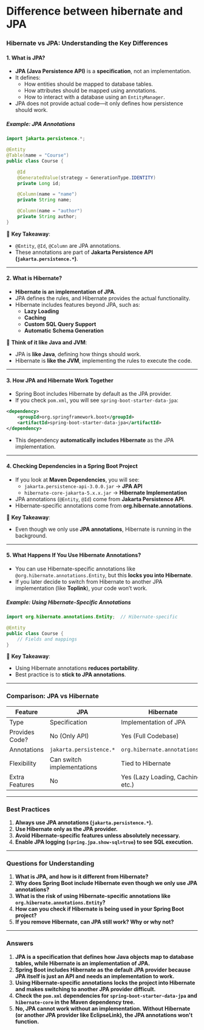 # Difference between hibernate and JPA

### **Hibernate vs JPA: Understanding the Key Differences**

#### **1. What is JPA?**

- **JPA (Java Persistence API)** is a **specification**, not an implementation.
- It defines:
  - How entities should be mapped to database tables.
  - How attributes should be mapped using annotations.
  - How to interact with a database using an `EntityManager`.
- JPA does not provide actual code—it only defines how persistence should work.

##### **Example: JPA Annotations**

```java
import jakarta.persistence.*;

@Entity
@Table(name = "Course")
public class Course {

    @Id
    @GeneratedValue(strategy = GenerationType.IDENTITY)
    private Long id;

    @Column(name = "name")
    private String name;

    @Column(name = "author")
    private String author;
}
```

📌 **Key Takeaway**:

- `@Entity`, `@Id`, `@Column` are JPA annotations.
- These annotations are part of **Jakarta Persistence API
  (`jakarta.persistence.*`)**.

---

#### **2. What is Hibernate?**

- **Hibernate is an implementation of JPA**.
- JPA defines the rules, and Hibernate provides the actual functionality.
- Hibernate includes features beyond JPA, such as:
  - **Lazy Loading**
  - **Caching**
  - **Custom SQL Query Support**
  - **Automatic Schema Generation**

📌 **Think of it like Java and JVM**:

- JPA is **like Java**, defining how things should work.
- Hibernate is **like the JVM**, implementing the rules to execute the code.

---

#### **3. How JPA and Hibernate Work Together**

- Spring Boot includes Hibernate by default as the JPA provider.
- If you check `pom.xml`, you will see `spring-boot-starter-data-jpa`:

```xml
<dependency>
    <groupId>org.springframework.boot</groupId>
    <artifactId>spring-boot-starter-data-jpa</artifactId>
</dependency>
```

- This dependency **automatically includes Hibernate** as the JPA
  implementation.

---

#### **4. Checking Dependencies in a Spring Boot Project**

- If you look at **Maven Dependencies**, you will see:
  - `jakarta.persistence-api-3.0.0.jar` → **JPA API**
  - `hibernate-core-jakarta-5.x.x.jar` → **Hibernate Implementation**
- JPA annotations (`@Entity`, `@Id`) come from **Jakarta Persistence API**.
- Hibernate-specific annotations come from **org.hibernate.annotations**.

📌 **Key Takeaway**:

- Even though we only use **JPA annotations**, Hibernate is running in the
  background.

---

#### **5. What Happens If You Use Hibernate Annotations?**

- You can use Hibernate-specific annotations like
  `@org.hibernate.annotations.Entity`, but this **locks you into Hibernate**.
- If you later decide to switch from Hibernate to another JPA implementation
  (like **Toplink**), your code won’t work.

##### **Example: Using Hibernate-Specific Annotations**

```java
import org.hibernate.annotations.Entity;  // Hibernate-specific

@Entity
public class Course {
    // Fields and mappings
}
```

📌 **Key Takeaway**:

- Using Hibernate annotations **reduces portability**.
- Best practice is to **stick to JPA annotations**.

---

### **Comparison: JPA vs Hibernate**

| Feature        | JPA                        | Hibernate                         |
| -------------- | -------------------------- | --------------------------------- |
| Type           | Specification              | Implementation of JPA             |
| Provides Code? | No (Only API)              | Yes (Full Codebase)               |
| Annotations    | `jakarta.persistence.*`    | `org.hibernate.annotations.*`     |
| Flexibility    | Can switch implementations | Tied to Hibernate                 |
| Extra Features | No                         | Yes (Lazy Loading, Caching, etc.) |

---

### **Best Practices**

1. **Always use JPA annotations (`jakarta.persistence.*`).**
2. **Use Hibernate only as the JPA provider.**
3. **Avoid Hibernate-specific features unless absolutely necessary.**
4. **Enable JPA logging (`spring.jpa.show-sql=true`) to see SQL execution.**

---

### **Questions for Understanding**

1. **What is JPA, and how is it different from Hibernate?**
2. **Why does Spring Boot include Hibernate even though we only use JPA
   annotations?**
3. **What is the risk of using Hibernate-specific annotations like
   `org.hibernate.annotations.Entity`?**
4. **How can you check if Hibernate is being used in your Spring Boot project?**
5. **If you remove Hibernate, can JPA still work? Why or why not?**

---

### **Answers**

1. **JPA is a specification that defines how Java objects map to database
   tables, while Hibernate is an implementation of JPA.**
2. **Spring Boot includes Hibernate as the default JPA provider because JPA
   itself is just an API and needs an implementation to work.**
3. **Using Hibernate-specific annotations locks the project into Hibernate and
   makes switching to another JPA provider difficult.**
4. **Check the `pom.xml` dependencies for `spring-boot-starter-data-jpa` and
   `hibernate-core` in the Maven dependency tree.**
5. **No, JPA cannot work without an implementation. Without Hibernate (or
   another JPA provider like EclipseLink), the JPA annotations won't function.**
